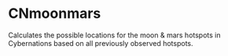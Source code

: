 CNmoonmars
==========

Calculates the possible locations for the moon &amp; mars hotspots in Cybernations based on all previously observed hotspots.
